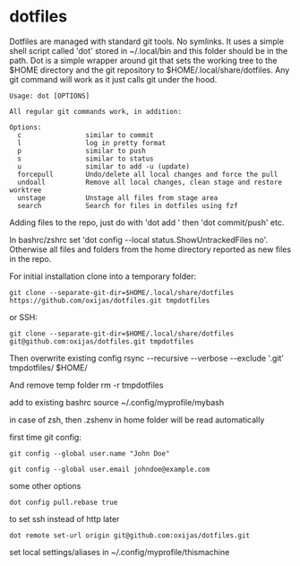 # dotfiles

Dotfiles are managed with standard git tools. No symlinks.
It uses a simple shell script called 'dot' stored in ~/.local/bin and this folder should be in the path.
Dot is a simple wrapper around git that sets the working tree to the $HOME directory and the git repository to $HOME/.local/share/dotfiles.
Any git command will work as it just calls git under the hood. 

```dos
Usage: dot [OPTIONS]

All regular git commands work, in addition:

Options:
  c                similar to commit
  l                log in pretty format
  p                similar to push
  s                similar to status
  u                similar to add -u (update)
  forcepull        Undo/delete all local changes and force the pull
  undoall          Remove all local changes, clean stage and restore worktree
  unstage          Unstage all files from stage area
  search           Search for files in dotfiles using fzf

```  

Adding files to the repo, just do with 'dot add <filename>' then 'dot commit/push' etc.

In bashrc/zshrc set 'dot config --local status.ShowUntrackedFiles no'.
Otherwise all files and folders from the home directory reported as new files in the repo.

For initial installation clone into a temporary folder:

	git clone --separate-git-dir=$HOME/.local/share/dotfiles https://github.com/oxijas/dotfiles.git tmpdotfiles 

or SSH:

	git clone --separate-git-dir=$HOME/.local/share/dotfiles git@github.com:oxijas/dotfiles.git tmpdotfiles
 
  
Then overwrite existing config
	rsync --recursive --verbose --exclude '.git' tmpdotfiles/ $HOME/

And remove temp folder
	rm -r tmpdotfiles

add to existing bashrc
	source ~/.config/myprofile/mybash

in case of zsh, then .zshenv in home folder will be read automatically
  
first time git config:

	git config --global user.name "John Doe"

	git config --global user.email johndoe@example.com

some other options  

	dot config pull.rebase true


to set ssh instead of http later

	dot remote set-url origin git@github.com:oxijas/dotfiles.git

set local settings/aliases in  ~/.config/myprofile/thismachine
